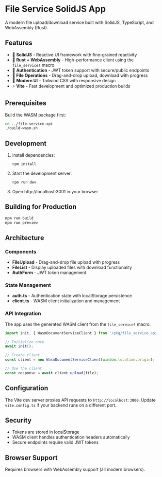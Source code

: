 # File Service SolidJS App

A modern file upload/download service built with SolidJS, TypeScript, and WebAssembly (Rust).

## Features

- 🚀 **SolidJS** - Reactive UI framework with fine-grained reactivity
- 🦀 **Rust + WebAssembly** - High-performance client using the `file_service!` macro
- 🔐 **Authentication** - JWT token support with secure/public endpoints
- 📁 **File Operations** - Drag-and-drop upload, download with progress
- 💅 **Modern UI** - Tailwind CSS with responsive design
- ⚡ **Vite** - Fast development and optimized production builds

## Prerequisites

Build the WASM package first:
```bash
cd ../file-service-api
./build-wasm.sh
```

## Development

1. Install dependencies:
   ```bash
   npm install
   ```

2. Start the development server:
   ```bash
   npm run dev
   ```

3. Open http://localhost:3001 in your browser

## Building for Production

```bash
npm run build
npm run preview
```

## Architecture

### Components

- **FileUpload** - Drag-and-drop file upload with progress
- **FileList** - Display uploaded files with download functionality
- **AuthForm** - JWT token management

### State Management

- **auth.ts** - Authentication state with localStorage persistence
- **client.ts** - WASM client initialization and management

### API Integration

The app uses the generated WASM client from the `file_service!` macro:

```typescript
import init, { WasmDocumentServiceClient } from '/pkg/file_service_api.js';

// Initialize once
await init();

// Create client
const client = new WasmDocumentServiceClient(window.location.origin);

// Use the client
const response = await client.upload(file);
```

## Configuration

The Vite dev server proxies API requests to `http://localhost:3000`. Update `vite.config.ts` if your backend runs on a different port.

## Security

- Tokens are stored in localStorage
- WASM client handles authentication headers automatically
- Secure endpoints require valid JWT tokens

## Browser Support

Requires browsers with WebAssembly support (all modern browsers).